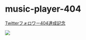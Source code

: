# music-player-404
[Twitterフォロワー404達成記念](https://wswsans.github.io/music-player-404/)

[![](https://user-images.githubusercontent.com/32955729/128108968-a1ca7412-03a6-4810-a318-6d78a36a2068.png)](https://twitter.com/ws_wsan)
